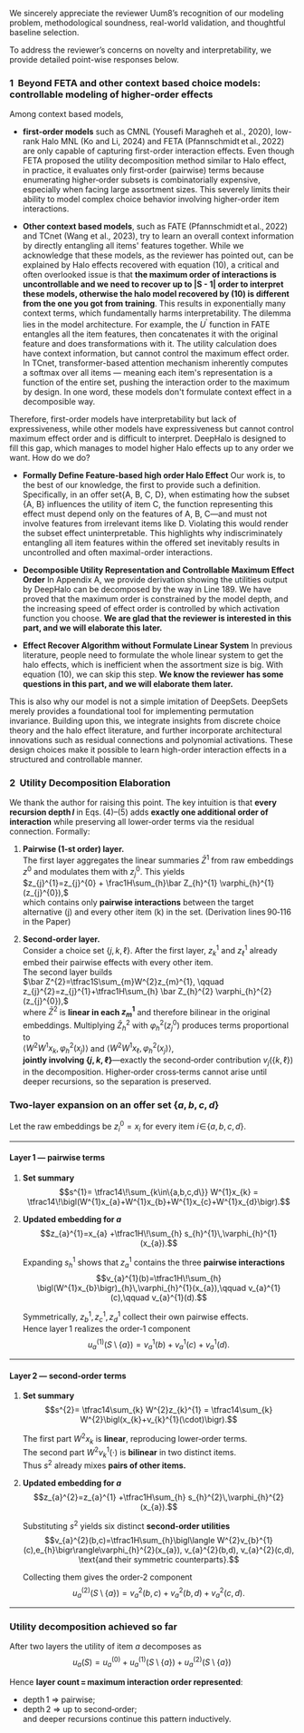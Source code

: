 We sincerely appreciate the reviewer Uum8’s recognition of our modeling problem, 
methodological soundness, real-world validation, and thoughtful baseline selection. 

To address the reviewer’s concerns on novelty and interpretability, 
we provide detailed point-wise responses below.

### 1&nbsp;&nbsp;Beyond FETA and other context based choice models: controllable modeling of higher‑order effects  
Among context based models, 

- **first-order models** such as CMNL (Yousefi Maragheh et al., 2020), low-rank Halo MNL (Ko and Li, 2024) and FETA (Pfannschmidt et al., 2022) are only capable of capturing first-order interaction effects. Even though FETA proposed the utility decomposition method similar to Halo effect, in practice, it evaluates only first‑order (pairwise) terms because enumerating higher‑order subsets is combinatorially expensive, especially when facing large assortment sizes. This severely limits their ability to model complex choice behavior involving higher-order item interactions.

- **Other context based models**, such as FATE (Pfannschmidt et al., 2022) and TCnet (Wang et al., 2023), try to learn an overall context information by directly entangling all items' features together. While we acknowledge that these models, as the reviewer has pointed out, can be explained by Halo effects recovered with equation (10), a critical and often overlooked issue is that **the maximum order of interactions is uncontrollable and we need to recover up to |S - 1| order to interpret these models, otherwise the halo model recovered by (10) is different from the one you got from training**. This results in exponentially many context terms, which fundamentally harms interpretability. The dilemma lies in the model architecture. For example, the $U^{'}$ function in FATE entangles all the item features, then concatenates it with the original feature and does transformations with it. The utility calculation does have context information, but cannot control the maximum effect order. In TCnet, transformer-based attention mechanism inherently computes a softmax over all items — meaning each item's representation is a function of the entire set, pushing the interaction order to the maximum by design. In one word, these models don't formulate context effect in a decomposible way.

Therefore, first-order models have interpretability but lack of expressiveness, while other models have expressiveness but cannot control maximum effect order and is difficult to interpret. DeepHalo is designed to fill this gap, which manages to model higher Halo effects up to any order we want. How do we do?

- **Formally Define Feature-based high order Halo Effect** Our work is, to the best of our knowledge, the first to provide such a definition. Specifically, in an offer set\{A, B, C, D\}, when estimating how the subset \{A, B\} influences the utility of item C, the function representing this effect must depend only on the features of A, B, C—and must not involve features from irrelevant items like D. Violating this would render the subset effect uninterpretable. This highlights why indiscriminately entangling all item features within the offered set inevitably results in uncontrolled and often maximal-order interactions.

- **Decomposible Utility Representation and Controllable Maximum Effect Order** In Appendix A, we provide derivation showing the utilities output by DeepHalo can be decomposed by the way in Line 189. We have proved that the maximum order is constrained by the model depth, and the increasing speed of effect order is controlled by which activation function you choose. **We are glad that the reviewer is interested in this part, and we will elaborate this later.**
  
- **Effect Recover Algorithm without Formulate Linear System** In previous literature, people need to formulate the whole linear system to get the halo effects, which is inefficient when the assortment size is big. With equation (10), we can skip this step. **We know the reviewer has some questions in this part, and we will elaborate them later.**

This is also why our model is not a simple imitation of DeepSets. DeepSets merely provides a foundational tool for implementing permutation invariance. Building upon this, we integrate insights from discrete choice theory and the halo effect literature, and further incorporate architectural innovations such as residual connections and polynomial activations. These design choices make it possible to learn high-order interaction effects in a structured and controllable manner.

### 2&nbsp;&nbsp;Utility Decomposition Elaboration
We thank the author for raising this point.  The key intuition is that **every recursion depth *l*** in Eqs. (4)–(5) adds **exactly one additional order of interaction** while preserving all lower‑order terms via the residual connection.  Formally:

1. **Pairwise (1‑st order) layer.**  
   The first layer aggregates the linear summaries $\bar Z^{1}$ from raw embeddings $z^{0}$ and modulates them with $z_{j}^{0}$. This yields  
   $z_{j}^{1}=z_{j}^{0} + \frac1H\sum_{h}\bar Z_{h}^{1} \varphi_{h}^{1}(z_{j}^{0}),$  
   which contains only **pairwise interactions** between the target alternative \(j\) and every other item \(k\) in the set.  (Derivation lines 90‑116 in the Paper)

2. **Second‑order layer.**  
   Consider a choice set $\{j,k,\ell\}$.  After the first layer, $z_{k}^{1}$ and $z_{\ell}^{1}$ already embed their pairwise effects with every other item.  
   The second layer builds  
   $\bar Z^{2}=\tfrac1S\sum_{m}W^{2}z_{m}^{1}, \qquad z_{j}^{2}=z_{j}^{1}+\tfrac1H\sum_{h} \bar Z_{h}^{2} \varphi_{h}^{2}(z_{j}^{0}),$  
   where $\bar Z^{2}$ is **linear in each $z^{1}_{m}$** and therefore bilinear in the original embeddings.  Multiplying $\bar Z_{h}^{2}$ with $\varphi_{h}^{2}(z_{j}^{0})$ produces terms proportional to  
   $\langle W^{2}W^{1}x_{k}, \varphi_{h}^{2}(x_{j})\rangle$ and $\langle W^{2}W^{1}x_{\ell}, \varphi_{h}^{2}(x_{j})\rangle$,  
   **jointly involving $\{j,k,\ell\}$**—exactly the second‑order contribution $v_{j}(\{k,\ell\})$ in the decomposition.  Higher‑order cross‑terms cannot arise until deeper recursions, so the separation is preserved.

### Two‑layer expansion on an offer set $\{a,b,c,d\}$  

Let the raw embeddings be $z_{i}^{0}=x_{i}$ for every item $i\!\in\!\{a,b,c,d\}$.

---

#### **Layer 1 — pairwise terms**

1. **Set summary**
   $$s^{1}= \tfrac14\!\sum_{k\in\{a,b,c,d\}} W^{1}x_{k}
          = \tfrac14\!\bigl(W^{1}x_{a}+W^{1}x_{b}+W^{1}x_{c}+W^{1}x_{d}\bigr).$$  

2. **Updated embedding for $a$**
   $$z_{a}^{1}=x_{a}
      +\tfrac1H\!\sum_{h} s_{h}^{1}\,\varphi_{h}^{1}(x_{a}).$$  

   Expanding $s_{h}^{1}$ shows that $z_{a}^{1}$ contains the three **pairwise interactions**  
   $$v_{a}^{1}(b)=\tfrac1H\!\sum_{h} \bigl(W^{1}x_{b}\bigr)_{h}\,\varphi_{h}^{1}(x_{a}),\qquad
     v_{a}^{1}(c),\qquad
     v_{a}^{1}(d).$$  

   Symmetrically, $z_{b}^{1},z_{c}^{1},z_{d}^{1}$ collect their own pairwise effects.  
   Hence layer 1 realizes the order‑1 component
   $$u_{a}^{(1)}(S\setminus\{a\})
     =v_{a}^{1}(b)+v_{a}^{1}(c)+v_{a}^{1}(d).$$  

---

#### **Layer 2 — second‑order terms**

1. **Set summary**
   $$s^{2}= \tfrac14\sum_{k} W^{2}z_{k}^{1}
          = \tfrac14\sum_{k} W^{2}\bigl(x_{k}+v_{k}^{1}(\cdot)\bigr).$$  

   The first part $W^{2}x_{k}$ is **linear**, reproducing lower‑order terms.  
   The second part $W^{2}v_{k}^{1}(\cdot)$ is **bilinear** in two distinct items.  
   Thus $s^{2}$ already mixes **pairs of other items.**

2. **Updated embedding for $a$**
   $$z_{a}^{2}=z_{a}^{1}
      +\tfrac1H\sum_{h} s_{h}^{2}\,\varphi_{h}^{2}(x_{a}).$$  

   Substituting $s^{2}$ yields six distinct **second‑order utilities**
   $$v_{a}^{2}(b,c)=\tfrac1H\sum_{h}\bigl\langle W^{2}v_{b}^{1}(c),e_{h}\bigr\rangle\varphi_{h}^{2}(x_{a}), v_{a}^{2}(b,d), v_{a}^{2}(c,d), \text{and their symmetric counterparts}.$$  

   Collecting them gives the order‑2 component
   $$u_{a}^{(2)}(S\setminus\{a\})
     =v_{a}^{2}(b,c)+v_{a}^{2}(b,d)+v_{a}^{2}(c,d).$$  

---

### **Utility decomposition achieved so far**

After two layers the utility of item $a$ decomposes as  
$$u_{a}(S)=u_{a}^{(0)} +u_{a}^{(1)}(S\setminus\{a\})+u_{a}^{(2)}(S\setminus\{a\})$$  

Hence **layer count = maximum interaction order represented**:  
- depth 1 ⇒ pairwise;  
- depth 2 ⇒ up to second‑order;  
and deeper recursions continue this pattern inductively.




